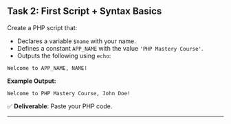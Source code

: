 ## Task 2: First Script + Syntax Basics  

Create a PHP script that:  
- Declares a variable `$name` with your name.  
- Defines a constant `APP_NAME` with the value `'PHP Mastery Course'`.  
- Outputs the following using `echo`:  

```
Welcome to APP_NAME, NAME!
```

**Example Output:**  
```text
Welcome to PHP Mastery Course, John Doe!
```

✅ **Deliverable**: Paste your PHP code.

---